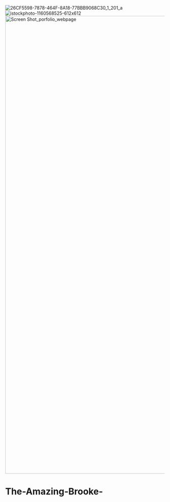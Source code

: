 ![26CF5598-7878-464F-8A18-77BBB9068C30_1_201_a](https://user-images.githubusercontent.com/83773208/128586381-620756a3-8eae-4537-8fbb-2ceefe8c0ff7.jpeg)
![istockphoto-1160568525-612x612](https://user-images.githubusercontent.com/83773208/128586212-67fb8e33-8077-41b5-8a3a-0fcfae363857.jpeg)
<img width="1440" alt="Screen Shot_porfolio_webpage" src="https://user-images.githubusercontent.com/83773208/128586152-9ef0d57b-98d9-427c-b2a7-5915aad0e79e.png">
# The-Amazing-Brooke-
